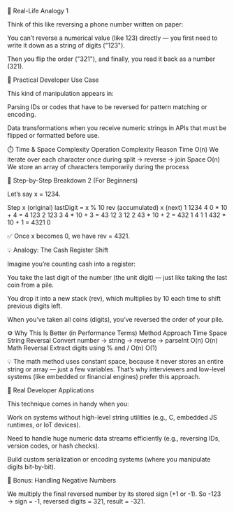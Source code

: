 🧠 Real-Life Analogy 1

Think of this like reversing a phone number written on paper:

You can’t reverse a numerical value (like 123) directly — you first need to write it down as a string of digits ("123").

Then you flip the order ("321"), and finally, you read it back as a number (321).

🧰 Practical Developer Use Case

This kind of manipulation appears in:

Parsing IDs or codes that have to be reversed for pattern matching or encoding.

Data transformations when you receive numeric strings in APIs that must be flipped or formatted before use.

⏱️ Time & Space Complexity
Operation	    Complexity	      Reason
Time	        O(n)	            We iterate over each character once during split → reverse → join
Space	        O(n)	            We store an array of characters temporarily during the process


🧠 Step-by-Step Breakdown 2 (For Beginners)

Let’s say x = 1234.

Step	  x (original)	lastDigit = x % 10	rev (accumulated)	      x (next)
1	      1234	        4	                  0 * 10 + 4 = 4	        123
2	      123	          3	                  4 * 10 + 3 = 43	        12
3	      12	          2	                  43 * 10 + 2 = 432	      1
4	      1	            1	                  432 * 10 + 1 = 4321	    0

✅ Once x becomes 0, we have rev = 4321.

💡 Analogy: The Cash Register Shift

Imagine you’re counting cash into a register:

You take the last digit of the number (the unit digit) — just like taking the last coin from a pile.

You drop it into a new stack (rev), which multiplies by 10 each time to shift previous digits left.

When you’ve taken all coins (digits), you’ve reversed the order of your pile.

⚙️ Why This Is Better (in Performance Terms)
Method	          Approach	                                        Time	Space
String Reversal	  Convert number → string → reverse → parseInt	    O(n)	O(n)
Math Reversal	    Extract digits using % and /	                    O(n)	O(1)

💡 The math method uses constant space, because it never stores an entire string or array — just a few variables.
That’s why interviewers and low-level systems (like embedded or financial engines) prefer this approach.

🧰 Real Developer Applications

This technique comes in handy when you:

Work on systems without high-level string utilities (e.g., C, embedded JS runtimes, or IoT devices).

Need to handle huge numeric data streams efficiently (e.g., reversing IDs, version codes, or hash checks).

Build custom serialization or encoding systems (where you manipulate digits bit-by-bit).

🧩 Bonus: Handling Negative Numbers

We multiply the final reversed number by its stored sign (+1 or -1).
So -123 → sign = -1, reversed digits = 321, result = -321.